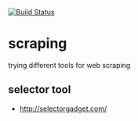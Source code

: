 [![Build Status](https://travis-ci.org/brownman/scraping.svg?branch=develop)](https://travis-ci.org/brownman/scraping)



 





 


scraping
=========
trying different tools for web scraping

selector tool
----
- http://selectorgadget.com/
